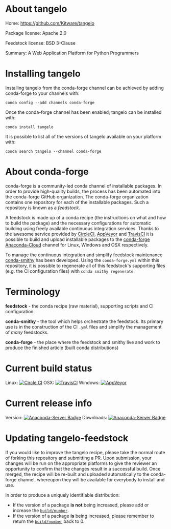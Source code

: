 About tangelo
=============

Home: https://github.com/Kitware/tangelo

Package license: Apache 2.0

Feedstock license: BSD 3-Clause

Summary: A Web Application Platform for Python Programmers



Installing tangelo
==================

Installing tangelo from the conda-forge channel can be achieved by adding conda-forge to your channels with:

```
conda config --add channels conda-forge
```

Once the conda-forge channel has been enabled, tangelo can be installed with:

```
conda install tangelo
```

It is possible to list all of the versions of tangelo available on your platform with:

```
conda search tangelo --channel conda-forge
```


About conda-forge
=================

conda-forge is a community-led conda channel of installable packages.
In order to provide high-quality builds, the process has been automated into the
conda-forge GitHub organization. The conda-forge organization contains one repository
for each of the installable packages. Such a repository is known as a *feedstock*.

A feedstock is made up of a conda recipe (the instructions on what and how to build
the package) and the necessary configurations for automatic building using freely
available continuous integration services. Thanks to the awesome service provided by
[CircleCI](https://circleci.com/), [AppVeyor](http://www.appveyor.com/)
and [TravisCI](https://travis-ci.org/) it is possible to build and upload installable
packages to the [conda-forge](https://anaconda.org/conda-forge)
[Anaconda-Cloud](http://docs.anaconda.org/) channel for Linux, Windows and OSX respectively.

To manage the continuous integration and simplify feedstock maintenance
[conda-smithy](http://github.com/conda-forge/conda-smithy) has been developed.
Using the ``conda-forge.yml`` within this repository, it is possible to regenerate all of
this feedstock's supporting files (e.g. the CI configuration files) with ``conda smithy regenerate``.


Terminology
===========

**feedstock** - the conda recipe (raw material), supporting scripts and CI configuration.

**conda-smithy** - the tool which helps orchestrate the feedstock.
                   Its primary use is in the construction of the CI ``.yml`` files
                   and simplify the management of *many* feedstocks.

**conda-forge** - the place where the feedstock and smithy live and work to
                  produce the finished article (built conda distributions)

Current build status
====================

Linux: [![Circle CI](https://circleci.com/gh/conda-forge/tangelo-feedstock.svg?style=svg)](https://circleci.com/gh/conda-forge/tangelo-feedstock)
OSX: [![TravisCI](https://travis-ci.org/conda-forge/tangelo-feedstock.svg?branch=master)](https://travis-ci.org/conda-forge/tangelo-feedstock)
Windows: [![AppVeyor](https://ci.appveyor.com/api/projects/status/github/conda-forge/tangelo-feedstock?svg=True)](https://ci.appveyor.com/project/conda-forge/tangelo-feedstock/branch/master)

Current release info
====================
Version: [![Anaconda-Server Badge](https://anaconda.org/conda-forge/tangelo/badges/version.svg)](https://anaconda.org/conda-forge/tangelo)
Downloads: [![Anaconda-Server Badge](https://anaconda.org/conda-forge/tangelo/badges/downloads.svg)](https://anaconda.org/conda-forge/tangelo)


Updating tangelo-feedstock
==========================

If you would like to improve the tangelo recipe, please take the normal
route of forking this repository and submitting a PR. Upon submission, your changes will
be run on the appropriate platforms to give the reviewer an opportunity to confirm that the
changes result in a successful build. Once merged, the recipe will be re-built and uploaded
automatically to the conda-forge channel, whereupon they will be available for everybody to
install and use.

In order to produce a uniquely identifiable distribution:
 * If the version of a package **is not** being increased, please add or increase
   the [``build/number``](http://conda.pydata.org/docs/building/meta-yaml.html#build-number-and-string).
 * If the version of a package **is** being increased, please remember to return
   the [``build/number``](http://conda.pydata.org/docs/building/meta-yaml.html#build-number-and-string)
   back to 0.
